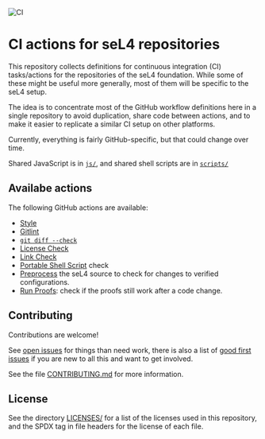 <!--
  Copyright 2020, Data61, CSIRO (ABN 41 687 119 230)
  SPDX-License-Identifier: CC-BY-SA-4.0
-->

![CI](https://github.com/lsf37/ci-actions/workflows/CI/badge.svg)

# CI actions for seL4 repositories

This repository collects definitions for continuous integration (CI)
tasks/actions for the repositories of the seL4 foundation. While some of these
might be useful more generally, most of them will be specific to the seL4 setup.

The idea is to concentrate most of the GitHub workflow definitions here in a
single repository to avoid duplication, share code between actions, and to make
it easier to replicate a similar CI setup on other platforms.

Currently, everything is fairly GitHub-specific, but that could change over
time.

Shared JavaScript is in [`js/`](js/), and shared shell scripts are in [`scripts/`](scripts/)

## Availabe actions

The following GitHub actions are available:

- [Style](style/)
- [Gitlint](gitlint/)
- [`git diff --check`](git-diff-check/)
- [License Check](license-check/)
- [Link Check](link-check/)
- [Portable Shell Script](bashisms/) check
- [Preprocess](preprocess/) the seL4 source to check for changes to verified configurations.
- [Run Proofs](run-proofs/): check if the proofs still work after a code change.

## Contributing

Contributions are welcome!

See [open issues][issues] for things than need work, there is also a list of
[good first issues][first-issues] if you are new to all this and want to get
involved.

See the file [CONTRIBUTING.md](CONTRIBUTING.md) for more information.

[issues]: https://github.com/seL4/ci-actions/issues?q=is%3Aopen+is%3Aissue+no%3Aassignee
[first-issues]: https://github.com/seL4/ci-actions/issues?q=is%3Aopen+is%3Aissue+no%3Aassignee+label%3A%22good+first+issue%22

## License

See the directory [LICENSES/](LICENSES/) for a list of the licenses used in this
repository, and the SPDX tag in file headers for the license of each file.
